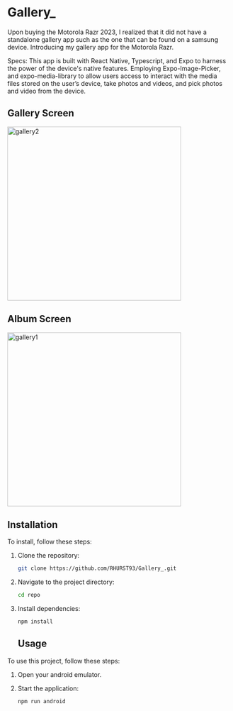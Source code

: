 # Gallery_

Upon buying the Motorola Razr 2023, I realized that it did not have a standalone gallery app such as the one that can be found on a samsung device. Introducing my gallery app for the Motorola Razr.

Specs:
This app is built with React Native, Typescript, and Expo to harness the power of the device's native features. Employing Expo-Image-Picker, and expo-media-library to allow users access to interact with the media files stored on the user’s device, take photos and videos, and pick photos and video from the device.


## Gallery Screen




<img width="392" alt="gallery2" src="https://github.com/user-attachments/assets/dabbbd5e-fd64-4172-9286-1fa1dd215f06">



## Album Screen


<img width="392" alt="gallery1" src="https://github.com/user-attachments/assets/13102939-3a68-499c-a523-fffb452d4edc">


## Installation

To install, follow these steps:

1. Clone the repository:
    ```bash
    git clone https://github.com/RHURST93/Gallery_.git
    ```

2. Navigate to the project directory:
    ```bash
    cd repo
    ```

3. Install dependencies:
    ```bash
    npm install
    ```

    ## Usage

To use this project, follow these steps:

1. Open your android emulator.
  
2. Start the application:
    ```bash
    npm run android
    ```
